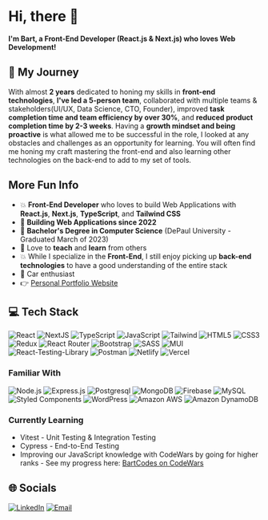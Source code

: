 # Hi, there :wave:

**I'm Bart, a Front-End Developer (React.js & Next.js) who loves Web Development!**

## 🚀 My Journey

With almost **2 years** dedicated to honing my skills in **front-end technologies**, **I've led a 5-person team**, collaborated with multiple teams & stakeholders(UI/UX, Data Science, CTO, Founder), improved **task completion time and team efficiency by over 30%**, and **reduced product completion time by 2-3 weeks**. Having a **growth mindset and being proactive** is what allowed me to be successful in the role, I looked at any obstacles and challenges as an opportunity for learning. You will often find me honing my craft mastering the front-end and also learning other technologies on the back-end to add to my set of tools.

## More Fun Info
- :boom: **Front-End Developer** who loves to build Web Applications with **React.js**, **Next.js**, **TypeScript**, and **Tailwind CSS**
- :briefcase: **Building Web Applications since 2022**
- :scroll: **Bachelor's Degree in Computer Science** (DePaul University - Graduated March of 2023)
- :raising_hand: Love to **teach** and **learn** from others
- :collision: While I specialize in the **Front-End**, I still enjoy picking up **back-end technologies** to have a good understanding of the entire stack
- :red_car: Car enthusiast
- :point_right: [Personal Portfolio Website](https://bartoszswierzynski.com/ "Visit My Portfolio Website")

## 💻 Tech Stack
![React](https://img.shields.io/badge/react-%2320232a.svg?style=for-the-badge&logo=react&logoColor=%2361DAFB) ![NextJS](https://img.shields.io/badge/Next.js-000?logo=nextdotjs&logoColor=fff&style=for-the-badge) ![TypeScript](https://img.shields.io/badge/typescript-%23007ACC.svg?style=for-the-badge&logo=typescript&logoColor=white) ![JavaScript](https://img.shields.io/badge/javascript-%23323330.svg?style=for-the-badge&logo=javascript&logoColor=%23F7DF1E) ![Tailwind](https://img.shields.io/badge/Tailwind_CSS-38B2AC?style=for-the-badge&logo=tailwind-css&logoColor=white) ![HTML5](https://img.shields.io/badge/html5-%23E34F26.svg?style=for-the-badge&logo=html5&logoColor=white) ![CSS3](https://img.shields.io/badge/css3-%231572B6.svg?style=for-the-badge&logo=css3&logoColor=white) ![Redux](https://img.shields.io/badge/Redux-593D88?style=for-the-badge&logo=redux&logoColor=white) ![React Router](https://img.shields.io/badge/React_Router-CA4245?style=for-the-badge&logo=react-router&logoColor=white) ![Bootstrap](https://img.shields.io/badge/Bootstrap-563D7C?style=for-the-badge&logo=bootstrap&logoColor=white) ![SASS](https://img.shields.io/badge/SASS-hotpink.svg?style=for-the-badge&logo=SASS&logoColor=white) ![MUI](https://img.shields.io/badge/MUI-%230081CB.svg?style=for-the-badge&logo=material-ui&logoColor=white) ![React-Testing-Library](https://img.shields.io/badge/testing%20library-323330?style=for-the-badge&logo=testing-library&logoColor=red) ![Postman](https://img.shields.io/badge/Postman-FF6C37?style=for-the-badge&logo=postman&logoColor=white) ![Netlify](https://img.shields.io/badge/Netlify-00C7B7?style=for-the-badge&logo=netlify&logoColor=white) ![Vercel](https://img.shields.io/badge/Vercel-000000?style=for-the-badge&logo=vercel&logoColor=white)

### Familiar With
![Node.js](https://img.shields.io/badge/Node.js-43853D?style=for-the-badge&logo=node.js&logoColor=white) ![Express.js](https://img.shields.io/badge/Express.js-404D59?style=for-the-badge) ![Postgresql](https://img.shields.io/badge/PostgreSQL-316192?style=for-the-badge&logo=postgresql&logoColor=white) ![MongoDB](https://img.shields.io/badge/MongoDB-4EA94B?style=for-the-badge&logo=mongodb&logoColor=white) ![Firebase](https://img.shields.io/badge/Firebase-039BE5?style=for-the-badge&logo=Firebase&logoColor=white) ![MySQL](https://img.shields.io/badge/MySQL-00000F?style=for-the-badge&logo=mysql&logoColor=white) ![Styled Components](https://img.shields.io/badge/styled--components-DB7093?style=for-the-badge&logo=styled-components&logoColor=white) ![WordPress](https://img.shields.io/badge/Wordpress-21759B?style=for-the-badge&logo=wordpress&logoColor=white) ![Amazon AWS](https://img.shields.io/badge/Amazon_AWS-FF9900?style=for-the-badge&logo=amazonaws&logoColor=white) ![Amazon DynamoDB](https://img.shields.io/badge/Amazon%20DynamoDB-4053D6?style=for-the-badge&logo=Amazon%20DynamoDB&logoColor=white) 

### Currently Learning
- Vitest - Unit Testing & Integration Testing
- Cypress - End-to-End Testing
- Improving our JavaScript knowledge with CodeWars by going for higher ranks - See my progress here: <a href="https://www.codewars.com/users/BartCodes" target="_blank">BartCodes on CodeWars</a>

## 🌐 Socials
[![LinkedIn](https://img.shields.io/badge/LinkedIn-%230077B5.svg?style=for-the-badge&logo=linkedin&logoColor=white)](https://linkedin.com/in/bartosz-swierzynski) [![Email](https://img.shields.io/badge/Gmail-D14836?style=for-the-badge&logo=gmail&logoColor=white)](mailto:bartswierz.github@gmail.com)

<!---
bartswierz/bartswierz is a ✨ special ✨ repository because its `README.md` (this file) appears on your GitHub profile.
You can click the Preview link to take a look at your changes.
--->
